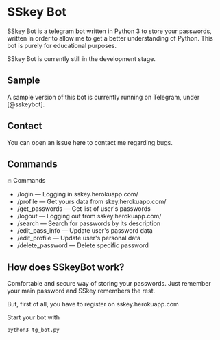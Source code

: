 # SSkey Bot
SSkey Bot is a telegram bot written in Python 3 to store your passwords, written in order to allow me to get a better understanding of Python. This bot is purely for educational purposes.

SSkey Bot is currently still in the development stage.

## Sample
A sample version of this bot is currently running on Telegram, under [@sskeybot].

## Contact
You can open an issue here to contact me regarding bugs.

## Commands
🔥 Commands
* /login — Logging in sskey.herokuapp.com/
* /profile — Get yours data from skey.herokuapp.com/
* /get_passwords — Get list of user's passwords
* /logout — Logging out from sskey.herokuapp.com/
* /search — Search for passwords by its description
* /edit_pass_info — Update user's password data
* /edit_profile — Update user's personal data
* /delete_password — Delete specific password

## How does SSkeyBot work?
Comfortable and secure way of storing your passwords.
Just remember your main password and SSkey remembers the rest.

But, first of all, you have to register on sskey.herokuapp.com

Start your bot with
```bash
python3 tg_bot.py
```
